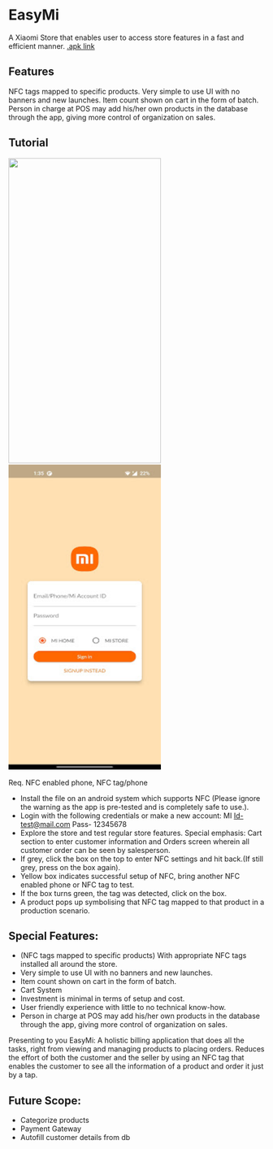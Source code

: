 # EasyMi

A Xiaomi Store that enables user to access store features in a fast and efficient manner.
[.apk link](https://drive.google.com/file/d/1-MkSpbs-CtE6CBUOC1gnIb0WyinYzM5Z/view?usp=sharing)

## Features

NFC tags mapped to specific products.
Very simple to use UI with no banners and new launches.
Item count shown on cart in the form of batch.
Person in charge at POS may add his/her own products in the database through the app, giving more control of organization on sales.


## Tutorial

<img src="./tutorial2.gif" height=600px width=300px>
<img src="./home.jpg" height=600px width=300px>

Req. NFC enabled phone, NFC tag/phone

- Install the file on an android system which supports NFC (Please ignore the warning as the app is pre-tested and is completely safe to use.).
- Login with the following credentials or make a new account:
  MI Id-test@mail.com
  Pass- 12345678
- Explore the store and test regular store features.
  Special emphasis: Cart section to enter customer information and Orders screen wherein all customer order can be seen by salesperson.
- If grey, click the box on the top to enter NFC settings and hit back.(If still grey, press on the box again).
- Yellow box indicates successful setup of NFC, bring another NFC enabled phone or NFC tag to test.
- If the box turns green, the tag was detected, click on the box.
- A product pops up symbolising that NFC tag mapped to that product in a production scenario.

## Special Features:

- (NFC tags mapped to specific products) With appropriate NFC tags installed all around the store.
- Very simple to use UI with no banners and new launches.
- Item count shown on cart in the form of batch.
- Cart System
- Investment is minimal in terms of setup and cost.
- User friendly experience with little to no technical know-how.
- Person in charge at POS may add his/her own products in the database through the app, giving more control of organization on sales.

Presenting to you EasyMi: A holistic billing application that does all the tasks, right from viewing and managing products to placing orders.
Reduces the effort of both the customer and the seller by using an NFC tag that enables the customer to see all the information of a product and order it just by a tap.

## Future Scope:

- Categorize products
- Payment Gateway
- Autofill customer details from db